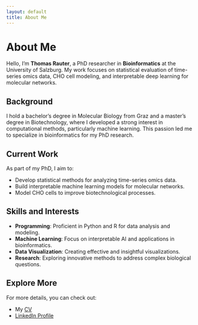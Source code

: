 ```yaml
---
layout: default
title: About Me
---
```


# About Me

Hello, I’m **Thomas Rauter**, a PhD researcher in **Bioinformatics** at the University of Salzburg.
My work focuses on statistical evaluation of time-series omics data, CHO cell modeling, and 
interpretable deep learning for molecular networks.

## Background

I hold a bachelor’s degree in Molecular Biology from Graz and a master’s degree in Biotechnology, 
where I developed a strong interest in computational methods, particularly machine learning.
This passion led me to specialize in bioinformatics for my PhD research.

## Current Work

As part of my PhD, I aim to:
- Develop statistical methods for analyzing time-series omics data.
- Build interpretable machine learning models for molecular networks.
- Model CHO cells to improve biotechnological processes.

## Skills and Interests

- **Programming**: Proficient in Python and R for data analysis and modeling.
- **Machine Learning**: Focus on interpretable AI and applications in bioinformatics.
- **Data Visualization**: Creating effective and insightful visualizations.
- **Research**: Exploring innovative methods to address complex biological questions.

## Explore More

For more details, you can check out:
- My [CV](https://drive.google.com/file/d/1a9K1L48lxbApPFR6w9N0J30hg5V_UB4F/view?usp=sharing)  
- [LinkedIn Profile](https://www.linkedin.com/in/thomas-rauter-003583281)  
